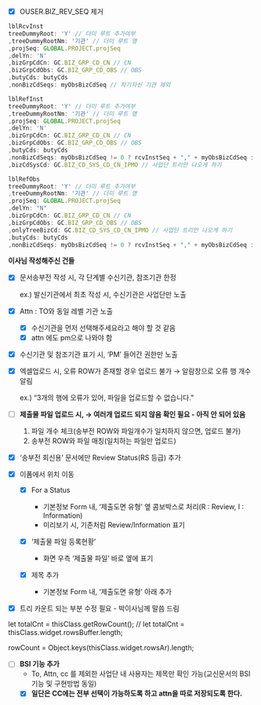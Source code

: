 - [x]  OUSER.BIZ_REV_SEQ 제거

```jsx
lblRcvInst
treeDummyRoot: 'Y' // 더미 루트 추가여부
,treeDummyRootNm: '기관' // 더미 루트 명
,projSeq: GLOBAL.PROJECT.projSeq
,delYn: 'N'
,bizGrpCdCn: GC.BIZ_GRP_CD_CN // CN
,bizGrpCdObs: GC.BIZ_GRP_CD_OBS // OBS
,butyCds: butyCds
,nonBizCdSeqs: myObsBizCdSeq // 자기자신 기관 제외

lblRefInst
treeDummyRoot: 'Y' // 더미 루트 추가여부
,treeDummyRootNm: '기관' // 더미 루트 명
,projSeq: GLOBAL.PROJECT.projSeq
,delYn: 'N'
,bizGrpCdCn: GC.BIZ_GRP_CD_CN // CN
,bizGrpCdObs: GC.BIZ_GRP_CD_OBS // OBS
,butyCds: butyCds
,nonBizCdSeqs: myObsBizCdSeq != 0 ? rcvInstSeq + "," + myObsBizCdSeq : rcvInstSeq // 선택된 수신기관 + 자기자신 기관 제외
,bizCdSysCd: GC.BIZ_CD_SYS_CD_CN_IPMO // 사업단 트리만 나오게 하기

lblRefObs
treeDummyRoot: 'Y' // 더미 루트 추가여부
,treeDummyRootNm: '기관' // 더미 루트 명
,projSeq: GLOBAL.PROJECT.projSeq
,delYn: "N"
,bizGrpCdCn: GC.BIZ_GRP_CD_CN // CN
,bizGrpCdObs: GC.BIZ_GRP_CD_OBS // OBS
,onlyTreeBizCd: GC.BIZ_CD_SYS_CD_CN_IPMO // 사업단 트리만 나오게 하기
,butyCds: butyCds
,nonBizCdSeqs: myObsBizCdSeq != 0 ? rcvInstSeq + "," + myObsBizCdSeq : rcvInstSeq // 선택된 수신기관 + 자기자신 기관 제외
```

**이사님 작성해주신 건들**

- [x]  문서송부전 작성 시, 각 단계별 수신기관, 참조기관 한정
    
    ex.) 발신기관에서 최초 작성 시, 수신기관은 사업단만 노출
    
- [x]  Attn :  TO와 동일 레벨 기관 노출
    - [x]  수신기관을 먼저 선택해주세요라고 해야 할 것 같음
    - [x]  attn 에도 pm으로 나와야 함
- [x]  수신기관 및 참조기관 표기 시, ‘PM’ 들어간 권한만 노출
- [x]  엑셀업로드 시, 오류 ROW가 존재할 경우 업로드 불가 → 알람창으로 오류 행 개수 알림
    
    ex.) “3개의 행에 오류가 있어, 파일을 업로드할 수 없습니다.”
    
- [ ]  **제출물 파일 업로드 시,  → 여러개 업로드 되지 않음 확인 필요 - 아직 안 되어 있음**
    1. 파일 개수 체크(송부전 ROW와 파일개수가 일치하지 않으면, 업로드 불가)
    2. 송부전 ROW와 파일 매칭(일치하는 파일만 업로드)
- [x]  ‘송부전 회신용’ 문서에만  Review Status(RS 등급) 추가
- [x]  이폼에서 위치 이동
    - [x]  For a Status
        - 기본정보 Form 내, ‘제출도면 유형’ 옆 콤보박스로 처리(R : Review, I :  Information)
        - 미리보기 시, 기존처럼 Review/Information 표기
    - [x]  ‘제출물 파일 등록현황’
        - 화면 우측 ‘제출물 파일’  바로 옆에 표기
            
    
    - [x]  제목 추가
        - 기본정보 Form 내, ‘제출도면 유형’ 아래 추가
- [x]  트리 카운트 되는 부분 수정 필요 - 박이사님께 말씀 드림

let totalCnt = thisClass.getRowCount();
// let totalCnt = thisClass.widget.rowsBuffer.length;

rowCount = Object.keys(thisClass.widget.rowsAr).length;

- [ ]  **BSI 기능 추가**
    - To, Attn, cc 를 제외한 사업단 내 사용자는 제목만 확인 가능(교신문서의 BSI 기능 및 구현방법 동일)
    - [x]  **일단은 CC에는 전부 선택이 가능하도록 하고 attn을 따로 저장되도록 한다.**
